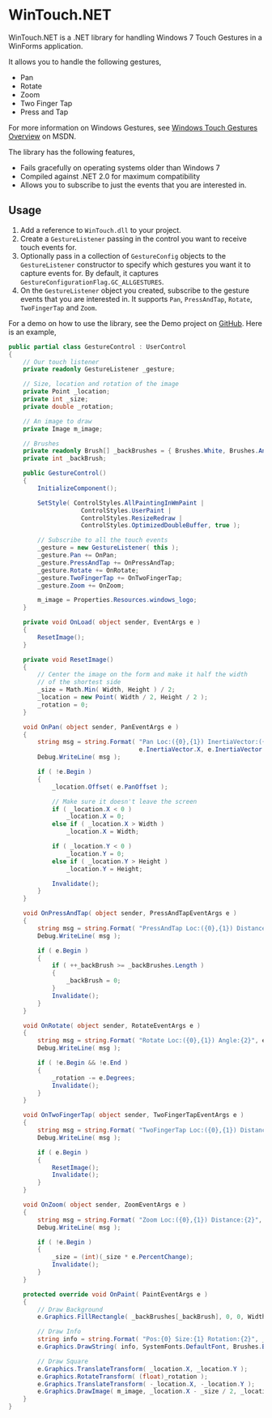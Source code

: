 WinTouch.NET
============

WinTouch.NET is a .NET library for handling Windows 7 Touch Gestures in a WinForms application.

It allows you to handle the following gestures,

 - Pan
 - Rotate
 - Zoom
 - Two Finger Tap
 - Press and Tap

For more information on Windows Gestures, see [Windows Touch Gestures Overview](http://msdn.microsoft.com/en-us/library/windows/desktop/dd940543%28v=vs.85%29.aspx) on MSDN.

The library has the following features,

 - Fails gracefully on operating systems older than Windows 7
 - Compiled against .NET 2.0 for maximum compatibility
 - Allows you to subscribe to just the events that you are interested in.

## Usage ##

1. Add a reference to `WinTouch.dll` to your project.
2. Create a `GestureListener` passing in the control you want to receive touch events for.
3. Optionally pass in a collection of `GestureConfig` objects to the `GestureListener` constructor to specify which gestures you want it to capture events for. By default, it captures `GestureConfigurationFlag.GC_ALLGESTURES`.
4. On the `GestureListener` object you created, subscribe to the gesture events that you are interested in. It supports `Pan`, `PressAndTap`, `Rotate`, `TwoFingerTap` and `Zoom`.


For a demo on how to use the library, see the Demo project on [GitHub](https://github.com/rprouse/WinTouch.NET). Here is an example,

```C#
public partial class GestureControl : UserControl
{
    // Our touch listener
    private readonly GestureListener _gesture;

    // Size, location and rotation of the image
    private Point _location;
    private int _size;
    private double _rotation;

    // An image to draw
    private Image m_image;

    // Brushes
    private readonly Brush[] _backBrushes = { Brushes.White, Brushes.AntiqueWhite, Brushes.Bisque, Brushes.Wheat, Brushes.Bisque, Brushes.AntiqueWhite };
    private int _backBrush;

    public GestureControl()
    {
        InitializeComponent();

        SetStyle( ControlStyles.AllPaintingInWmPaint |
                    ControlStyles.UserPaint |
                    ControlStyles.ResizeRedraw |
                    ControlStyles.OptimizedDoubleBuffer, true );

        // Subscribe to all the touch events
        _gesture = new GestureListener( this );
        _gesture.Pan += OnPan;
        _gesture.PressAndTap += OnPressAndTap;
        _gesture.Rotate += OnRotate;
        _gesture.TwoFingerTap += OnTwoFingerTap;
        _gesture.Zoom += OnZoom;

        m_image = Properties.Resources.windows_logo;
    }

    private void OnLoad( object sender, EventArgs e )
    {
        ResetImage();
    }

    private void ResetImage()
    {
        // Center the image on the form and make it half the width
        // of the shortest side
        _size = Math.Min( Width, Height ) / 2;
        _location = new Point( Width / 2, Height / 2 );
        _rotation = 0;
    }

    void OnPan( object sender, PanEventArgs e )
    {
        string msg = string.Format( "Pan Loc:({0},{1}) InertiaVector:({2},{3})", e.Location.X, e.Location.Y,
                                    e.InertiaVector.X, e.InertiaVector.Y );
        Debug.WriteLine( msg );

        if ( !e.Begin )
        {
            _location.Offset( e.PanOffset );

            // Make sure it doesn't leave the screen
            if ( _location.X < 0 )
                _location.X = 0;
            else if ( _location.X > Width )
                _location.X = Width;

            if ( _location.Y < 0 )
                _location.Y = 0;
            else if ( _location.Y > Height )
                _location.Y = Height;

            Invalidate();
        }
    }

    void OnPressAndTap( object sender, PressAndTapEventArgs e )
    {
        string msg = string.Format( "PressAndTap Loc:({0},{1}) Distance:{2})", e.Location.X, e.Location.Y, e.Distance );
        Debug.WriteLine( msg );

        if ( e.Begin )
        {
            if ( ++_backBrush >= _backBrushes.Length )
            {
                _backBrush = 0;
            }
            Invalidate();
        }
    }

    void OnRotate( object sender, RotateEventArgs e )
    {
        string msg = string.Format( "Rotate Loc:({0},{1}) Angle:{2}", e.Location.X, e.Location.Y, e.TotalDegrees );
        Debug.WriteLine( msg );

        if ( !e.Begin && !e.End )
        {
            _rotation -= e.Degrees;
            Invalidate();
        }
    }

    void OnTwoFingerTap( object sender, TwoFingerTapEventArgs e )
    {
        string msg = string.Format( "TwoFingerTap Loc:({0},{1}) Distance:{2}", e.Location.X, e.Location.Y, e.Distance );
        Debug.WriteLine( msg );

        if ( e.Begin )
        {
            ResetImage();
            Invalidate();
        }
    }

    void OnZoom( object sender, ZoomEventArgs e )
    {
        string msg = string.Format( "Zoom Loc:({0},{1}) Distance:{2}", e.Location.X, e.Location.Y, e.Distance );
        Debug.WriteLine( msg );

        if ( !e.Begin )
        {
            _size = (int)(_size * e.PercentChange);
            Invalidate();
        }
    }

    protected override void OnPaint( PaintEventArgs e )
    {
        // Draw Background
        e.Graphics.FillRectangle( _backBrushes[_backBrush], 0, 0, Width, Height );

        // Draw Info
        string info = string.Format( "Pos:{0} Size:{1} Rotation:{2}", _location, _size, _rotation );
        e.Graphics.DrawString( info, SystemFonts.DefaultFont, Brushes.Black, 5, 5 );

        // Draw Square
        e.Graphics.TranslateTransform( _location.X, _location.Y );
        e.Graphics.RotateTransform( (float)_rotation );
        e.Graphics.TranslateTransform( -_location.X, -_location.Y );
        e.Graphics.DrawImage( m_image, _location.X - _size / 2, _location.Y - _size / 2, _size, _size );
    }
}
```